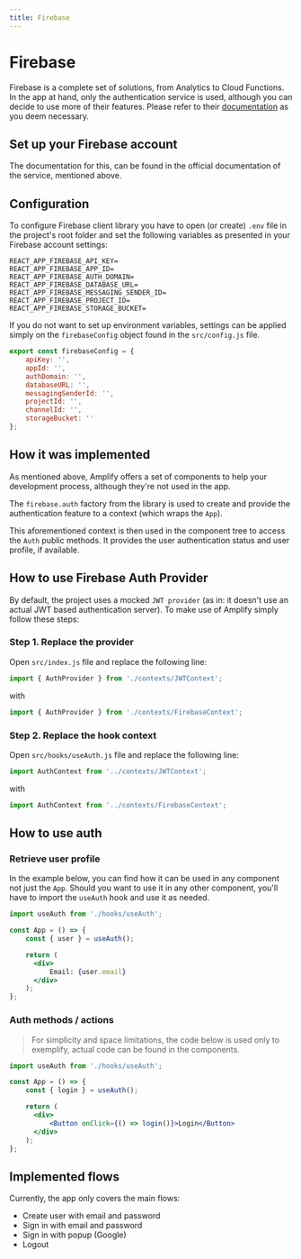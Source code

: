 ```yaml
---
title: Firebase
---
```


# Firebase

Firebase is a complete set of solutions, from Analytics to Cloud Functions. In the app at hand, only
the authentication service is used, although you can decide to use more of their features. Please
refer to their [documentation](https://firebase.google.com/docs)
as you deem necessary.

## Set up your Firebase account

The documentation for this, can be found in the official documentation of the service, mentioned
above.

## Configuration

To configure Firebase client library you have to open (or create) `.env` file in the project's root
folder and set the following variables as presented in your Firebase account settings:

```shell
REACT_APP_FIREBASE_API_KEY=
REACT_APP_FIREBASE_APP_ID=
REACT_APP_FIREBASE_AUTH_DOMAIN=
REACT_APP_FIREBASE_DATABASE_URL=
REACT_APP_FIREBASE_MESSAGING_SENDER_ID=
REACT_APP_FIREBASE_PROJECT_ID=
REACT_APP_FIREBASE_STORAGE_BUCKET=
```

If you do not want to set up environment variables, settings can be applied simply on
the `firebaseConfig` object found in the `src/config.js` file.

```js
export const firebaseConfig = {
    apiKey: '',
    appId: '',
    authDomain: '',
    databaseURL: '',
    messagingSenderId: '',
    projectId: '',
    channelId: '',
    storageBucket: ''
};
```

## How it was implemented

As mentioned above, Amplify offers a set of components to help your development process, although
they're not used in the app.

The `firebase.auth` factory from the library is used to create and provide the authentication
feature to a context (which wraps the `App`).

This aforementioned context is then used in the component tree to access the `Auth` public methods.
It provides the user authentication status and user profile, if available.

## How to use Firebase Auth Provider

By default, the project uses a mocked `JWT provider` (as in: it doesn't use an actual JWT based
authentication server). To make use of Amplify simply follow these steps:

### Step 1. Replace the provider

Open `src/index.js` file and replace the following line:

```js
import { AuthProvider } from './contexts/JWTContext';
```

with

```js
import { AuthProvider } from './contexts/FirebaseContext';
```

### Step 2. Replace the hook context

Open `src/hooks/useAuth.js` file and replace the following line:

```js
import AuthContext from '../contexts/JWTContext';
```

with

```js
import AuthContext from '../contexts/FirebaseContext';
```

## How to use auth

### Retrieve user profile

In the example below, you can find how it can be used in any component not just the `App`. Should
you want to use it in any other component, you'll have to import the `useAuth` hook and use it as
needed.

```jsx
import useAuth from './hooks/useAuth';

const App = () => {
    const { user } = useAuth();

    return (
      <div>
          Email: {user.email}
      </div>
    );
};
```

### Auth methods / actions

> For simplicity and space limitations, the code below is used only to exemplify, actual code can be found in the components.

```jsx
import useAuth from './hooks/useAuth';

const App = () => {
    const { login } = useAuth();

    return (
      <div>
          <Button onClick={() => login()}>Login</Button>
      </div>
    );
};
```

## Implemented flows

Currently, the app only covers the main flows:

- Create user with email and password
- Sign in with email and password
- Sign in with popup (Google)
- Logout
